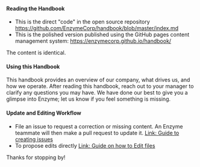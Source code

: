 #### Reading the Handbook
* This is the direct "code" in the open source repository https://github.com/EnzymeCorp/handbook/blob/master/index.md
* This is the polished version published using the GitHub pages content management system: https://enzymecorp.github.io/handbook/

The content is identical.

#### Using this Handbook
This handbook provides an overview of our company, what drives us, and how we operate. After reading this handbook, reach out to your manager to clarify any questions you may have. We have done our best to give you a glimpse into Enzyme; let us know if you feel something is missing. 

#### Update and Editing Workflow
* File an issue to request a correction or missing content. An Enzyme teammate will then make a pull request to update it. [Link: Guide to creating issues](https://docs.github.com/en/free-pro-team@latest/github/managing-your-work-on-github/creating-an-issue)
* To propose edits directly [Link: Guide on how to Edit files](https://help.github.com/en/github/managing-files-in-a-repository/editing-files-in-your-repository)

Thanks for stopping by!
